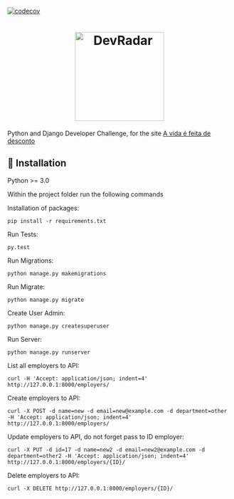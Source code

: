 [![codecov](https://codecov.io/gh/pliniomikael/life_discount/branch/main/graph/badge.svg?token=D5VE7UY08O)](https://codecov.io/gh/pliniomikael/life_discount)
<h1 align="center">
    <img alt="DevRadar" title="#delicinha" src="https://thiagorodrigo.com.br/images/avidaefeitadedesconto-logo.png" width="200px" />
</h1>

Python and Django Developer Challenge, for the site [A vida é feita de desconto](https://thiagorodrigo.com.br/)




## :hammer: Installation

Python >= 3.0 


Within the project folder run the following commands


Installation of packages:
```
pip install -r requirements.txt
```

Run Tests:

```
py.test
```
Run Migrations:

```
python manage.py makemigrations
```
Run  Migrate:

```
python manage.py migrate
```
Create User Admin:

```
python manage.py createsuperuser
```
Run Server:

```
python manage.py runserver
```
List all employers to API:

```
curl -H 'Accept: application/json; indent=4' http://127.0.0.1:8000/employers/
```
Create employers to API:

```
curl -X POST -d name=new -d email=new@example.com -d department=other -H 'Accept: application/json; indent=4' http://127.0.0.1:8000/employers/
```

Update employers to API, do not forget pass to ID employer:

```
curl -X PUT -d id=17 -d name=new2 -d email=new2@example.com -d department=other2 -H 'Accept: application/json; indent=4' http://127.0.0.1:8000/employers/{ID}/
```

Delete employers to API:

```
curl -X DELETE http://127.0.0.1:8000/employers/{ID}/
```
